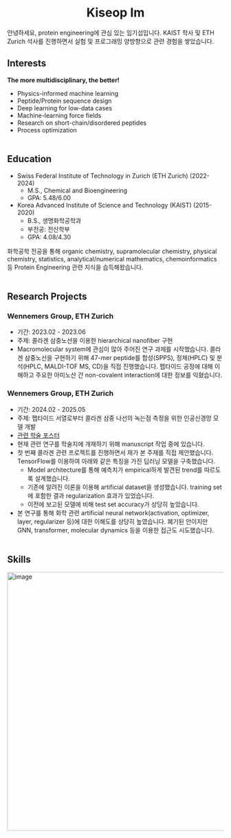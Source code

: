 <h1 align="center">Kiseop Im</h1>

안녕하세요, protein engineering에 관심 있는 임기섭입니다. KAIST 학사 및 ETH Zurich 석사를 진행하면서 실험 및 프로그래밍 양방향으로 관련 경험을 쌓았습니다.

<!--## Research Projects

- Wennemers Group, ETH Zurich (2024.02 - 2024.05)
  - 펩타이드 서열로부터 콜라겐 삼중 나선의 녹는점 측정을 위한 인공신경망 모델 개발
  - 관련 펩타이드 합성 (SPPS), 정제 (HPLC) 및 분석 (HPLC, MALDI, CD)

- Wennemers Group, ETH Zurich (2023.02 - 2023.06)
  - 콜라겐 삼중노선을 이용한 hierarchical structure 구현
  - 관련 펩타이드 합성 (SPPS), 정제 (HPLC) 및 분석 (HPLC, MALDI, CD)

- Organic Opto-Electronic Materials Lab, KAIST (2019.12 - 2020.08)
  - Block copolymer self-assembly를 이용한 3D nanostructure 구현

여러 연구 경험을 통해 self-assembly 및 peptide chemistry에 대한 실험 지식이 있습니다. 동시에 콜라겐 물성 예측을 위한 인공신경망 모델을 개발하여 현재 학술지 개재 준비 중에 있습니다.

## Publications
**Kiseop Im**, Ian Warm, Marin Yokomine, Margarita Chalganova, Tomas Fiala,* and Helma Wennemers.* *In preparation*. A deep learning model for predicting the thermal stability of collagen triple helices. 

Wonmoo Lee, Sangho Lee, Astera S. Tang, Chansol Kim, Runze Liu, **Kiseop Im**, Hee-Tae Jung,* and Caroline A. Ross.* (2020). Platinum Infiltration of a Block Copolymer for Interconnected Three-Dimensional Metal Nanostructures. ACS Applied Nano Materials, *4*(1), 793-801. 
-->


## Interests
**The more multidisciplinary, the better!**<br/>

<!--머신러닝에는 overfitting을 막기 위해 regularization을 포함한 다양한 방법이 제안되어 있으나, 본질적으로 low-data drug discovery의 한계점을 해결하진 못한다고 생각합니다. 이에 저는 기존 모델의 architecture 혹은 loss function에 화학적, 물리적 지식을 제공해 데이터가 제한되거나 degree of freedom이 높은 상황을 해결하는 데에 관심이 많습니다. 학사 및 석사 기간 때 익힌 펩타이드 화학, 화학공학, 컴퓨터공학을 포함한 다양한 분야의 지식으로 아래 분야들에 기여하고 싶습니다.<br/><br/>-->

- Physics-informed machine learning
- Peptide/Protein sequence design
- Deep learning for low-data cases
- Machine-learning force fields
- Research on short-chain/disordered peptides
- Process optimization
<br/><br/>
## Education

- Swiss Federal Institute of Technology in Zurich (ETH Zurich) (2022-2024)
  - M.S., Chemical and Bioengineering
  - GPA: 5.48/6.00
- Korea Advanced Institute of Science and Technology (KAIST) (2015-2020)
  - B.S., 생명화학공학과
  - 부전공: 전산학부
  - GPA: 4.08/4.30

화학공학 전공을 통해 organic chemistry, supramolecular chemistry, physical chemistry, statistics, analytical/numerical mathematics, chemoinformatics 등 Protein Engineering 관련 지식을 습득해왔습니다.
<br/><br/>
## Research Projects

### Wennemers Group, ETH Zurich
- 기간: 2023.02 - 2023.06
- 주제: 콜라겐 삼중노선을 이용한 hierarchical nanofiber 구현
- Macromolecular system에 관심이 많아 주어진 연구 과제를 시작했습니다. 콜라겐 삼중노선을 구현하기 위해 47-mer peptide를 합성(SPPS), 정제(HPLC) 및 분석(HPLC, MALDI-TOF MS, CD)을 직접 진행했습니다. 펩타이드 공정에 대해 이해하고 주요한 아미노산 간 non-covalent interaction에 대한 정보를 익혔습니다. <br/>

### Wennemers Group, ETH Zurich
- 기간: 2024.02 - 2025.05
- 주제: 펩타이드 서열로부터 콜라겐 삼중 나선의 녹는점 측정을 위한 인공신경망 모델 개발
- [관련 학술 포스터](./FM24_KiseopIm.pdf)
- 현재 관련 연구를 학술지에 개재하기 위해 manuscript 작업 중에 있습니다. 
- 첫 번째 콜라겐 관련 프로젝트를 진행하면서 제가 본 주제를 직접 제안했습니다. TensorFlow를 이용하여 아래와 같은 특징을 가진 딥러닝 모델을 구축했습니다.
  - Model architecture를 통해 예측치가 empirical하게 발견된 trend를 따르도록 설계했습니다.
  - 기존에 알려진 이론을 이용해 artificial dataset을 생성했습니다. training set에 포함한 결과 regularization 효과가 있었습니다.
  - 이전에 보고된 모델에 비해 test set accuracy가 상당히 높았습니다.
- 본 연구를 통해 화학 관련 artificial neural network(activation, optimizer, layer, regularizer 등)에 대한 이해도를 상당히 높였습니다. 폐기된 안이지만 GNN, transformer, molecular dynamics 등을 이용한 접근도 시도했습니다.
<br/><br/>
## Skills
<img width="800" height="600" alt="image" src="https://github.com/user-attachments/assets/e1d93c55-e1d5-41ae-bc86-467316519ef2" />



